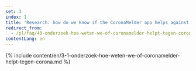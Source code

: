 ```yaml
---
set: 3
index: 1
title: 'Research: how do we know if the CoronaMelder app helps against the coronavirus?'
redirect_from: 
  - /pl/faq/40-onderzoek-hoe-weten-we-of-coronamelder-helpt-tegen-corona
contentLang: en
---
```

{% include content/en/3-1-onderzoek-hoe-weten-we-of-coronamelder-helpt-tegen-corona.md %}
